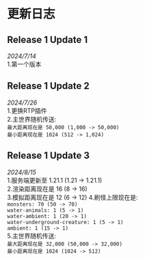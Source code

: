 # 更新日志

## Release 1 Update 1 
*2024/7/14*  
1.第一个版本

## Release 1 Update 2
*2024/7/26*  
1.更换RTP插件  
2.主世界随机传送:   
`最大距离现在是 50,000 (1,000 -> 50,000)`  
`最小距离现在是 1024 (512 -> 1,024)`

## Release 1 Update 3
*2024/8/15*  
1.服务端更新至 1.21.1 (1.21 -> 1.21.1)  
2.渲染距离现在是 16 (8 -> 16)  
3.模拟距离现在是 12 (6 -> 12)
4.刷怪上限现在是:  
`monsters: 70 (50 -> 70)`  
`water-animals: 1 (5 -> 1)`  
`water-ambient: 1 (20 -> 1)`  
`water-underground-creature: 1 (5 -> 1)`  
`ambient: 1 (15 -> 1)`  
5.主世界随机传送:  
`最大距离现在是 32,000 (50,000 -> 32,000)`  
`最小距离现在是 1024 (1024 -> 512)`  